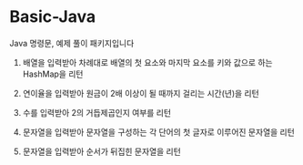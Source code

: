 # Basic-Java

Java 명령문, 예제 풀이 패키지입니다

1. 배열을 입력받아 차례대로 배열의 첫 요소와 마지막 요소를 키와 값으로 하는 HashMap을 리턴

2. 연이율을 입력받아 원금이 2배 이상이 될 때까지 걸리는 시간(년)을 리턴

3. 수를 입력받아 2의 거듭제곱인지 여부를 리턴

4. 문자열을 입력받아 문자열을 구성하는 각 단어의 첫 글자로 이루어진 문자열을 리턴

5. 문자열을 입력받아 순서가 뒤집힌 문자열을 리턴


